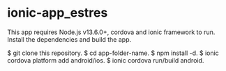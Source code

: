 # ionic-app_estres

This app requires Node.js v13.6.0+, cordova and ionic framework to run. Install the dependencies and build the app.

$ git clone this repository.
$ cd app-folder-name.
$ npm install -d.
$ ionic cordova platform add android/ios.
$ ionic cordova run/build android. 
